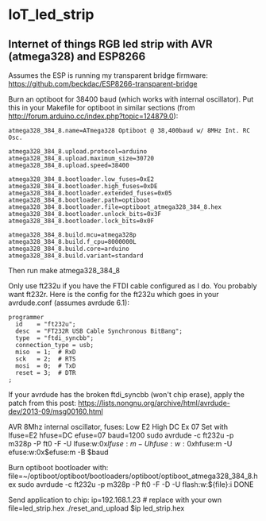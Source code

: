 # IoT_led_strip
Internet of things RGB led strip with AVR (atmega328) and ESP8266
---

Assumes the ESP is running my transparent bridge firmware: https://github.com/beckdac/ESP8266-transparent-bridge

Burn an optiboot for 38400 baud (which works with internal oscillator).  Put this in your Makefile for optiboot in similar sections (from http://forum.arduino.cc/index.php?topic=124879.0):
```
atmega328_384_8.name=ATmega328 Optiboot @ 38,400baud w/ 8MHz Int. RC Osc.

atmega328_384_8.upload.protocol=arduino
atmega328_384_8.upload.maximum_size=30720
atmega328_384_8.upload.speed=38400

atmega328_384_8.bootloader.low_fuses=0xE2
atmega328_384_8.bootloader.high_fuses=0xDE
atmega328_384_8.bootloader.extended_fuses=0x05
atmega328_384_8.bootloader.path=optiboot
atmega328_384_8.bootloader.file=optiboot_atmega328_384_8.hex
atmega328_384_8.bootloader.unlock_bits=0x3F
atmega328_384_8.bootloader.lock_bits=0x0F

atmega328_384_8.build.mcu=atmega328p
atmega328_384_8.build.f_cpu=8000000L
atmega328_384_8.build.core=arduino
atmega328_384_8.build.variant=standard
```

Then run
   make atmega328_384_8

Only use ft232u if you have the FTDI cable configured as I do.  You probably want ft232r.  Here is the config for the ft232u which goes in your avrdude.conf (assumes avrdude 6.1):

```
programmer
  id    = "ft232u";
  desc  = "FT232R USB Cable Synchronous BitBang";
  type  = "ftdi_syncbb";
  connection_type = usb;
  miso  = 1;  # RxD
  sck   = 2;  # RTS
  mosi  = 0;  # TxD
  reset = 3;  # DTR
;
```

If your avrdude has the broken ftdi_syncbb (won't chip erase), apply the patch from this post:
https://lists.nongnu.org/archive/html/avrdude-dev/2013-09/msg00160.html

AVR 8Mhz internal oscillator, fuses: Low E2 High DC Ex 07
Set with
   lfuse=E2
   hfuse=DC
   efuse=07
   baud=1200
   sudo avrdude -c ft232u -p m328p -P ft0 -F -U lfuse:w:0x$lfuse:m -U hfuse:w:0x$hfuse:m -U efuse:w:0x$efuse:m -B $baud

Burn optiboot bootloader with:
   file=~/optiboot/optiboot/bootloaders/optiboot/optiboot_atmega328_384_8.hex
   sudo avrdude -c ft232u -p m328p -P ft0 -F -D -U flash:w:${file}:i DONE

Send application to chip:
   ip=192.168.1.23 # replace with your own
   file=led_strip.hex
   ./reset_and_upload $ip led_strip.hex 
